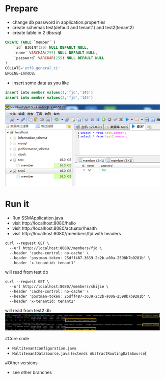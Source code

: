 # Prepare
- change db password in application.properties
- create schemas test(default and tenant1) and test2(tenant2)
- create table in 2 dbs:sql
```sql
CREATE TABLE `member` (
	`id` BIGINT(20) NULL DEFAULT NULL,
	`name` VARCHAR(255) NULL DEFAULT NULL,
	`password` VARCHAR(255) NULL DEFAULT NULL
)
COLLATE='utf8_general_ci'
ENGINE=InnoDB;
```
- insert some data as you like
```sql
insert into member values(1,'fjd','145')
insert into member values(2,'fjd','145')
```
![db-multi-datasource](https://github.com/fanjingdan012/ssm/blob/multi-data-source/doc/pics/db-multi-datasource.png)

# Run it
- Run SSMApplication.java
- visit http://localhost:8080/hello
- visit http://localhost:8080/actuator/health
- visit http://localhost:8080//members/fjd with headers
```
curl --request GET \
  --url http://localhost:8080//members/fjd \
  --header 'cache-control: no-cache' \
  --header 'postman-token: 25dff487-3639-2c2b-a00a-2598b7b9281b' \
  --header 'x-tenantid: tenant1'
```
will read from test db

```
curl --request GET \
  --url http://localhost:8080//members/shijie \
  --header 'cache-control: no-cache' \
  --header 'postman-token: 25dff487-3639-2c2b-a00a-2598b7b9281b' \
  --header 'x-tenantid: tenant2'
```
will read from test2 db
![membersfjd-multi-datasource](https://github.com/fanjingdan012/ssm/blob/multi-data-source/doc/pics/membersfjd-multi-datasource.png)

#Core code
- `MultitenantConfiguration.java`
- `MultitenantDataSource.java` (`extends AbstractRoutingDataSource`)

#Other versions
- see other branches